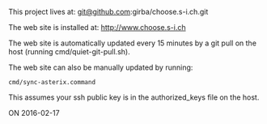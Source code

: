 
This project lives at: git@github.com:girba/choose.s-i.ch.git

The web site is installed at: http://www.choose.s-i.ch

The web site is automatically updated every 15 minutes by a git pull on the host (running cmd/quiet-git-pull.sh).

The web site can also be manually updated by running:

	cmd/sync-asterix.command

This assumes your ssh public key is in the authorized_keys file on the host. 

ON 2016-02-17
